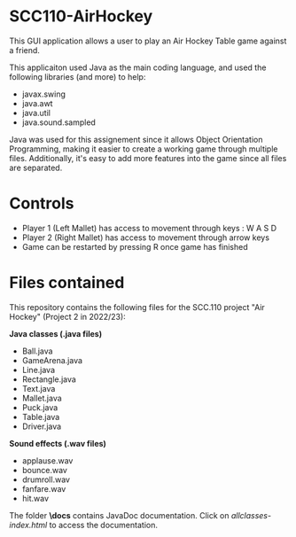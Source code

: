 # SCC110-AirHockey

This GUI application allows a user to play an Air Hockey Table game against a friend.

This applicaiton used Java as the main coding language, and used the following libraries (and more) to help:

+ javax.swing
+ java.awt
+ java.util
+ java.sound.sampled

Java was used for this assignement since it allows Object Orientation Programming, making it easier to create a working game through multiple files. Additionally, it's easy to add more features into the game since all files are separated.

# Controls

+ Player 1 (Left Mallet) has access to movement through keys : W A S D
+ Player 2 (Right Mallet) has access to movement through arrow keys
+ Game can be restarted by pressing R once game has finished

# Files contained

This repository contains the following files for the SCC.110 project "Air Hockey" (Project 2 in 2022/23):

**Java classes (.java files)**
+ Ball.java
+ GameArena.java
+ Line.java
+ Rectangle.java
+ Text.java
+ Mallet.java
+ Puck.java
+ Table.java
+ Driver.java

**Sound effects (.wav files)**
+ applause.wav
+ bounce.wav
+ drumroll.wav
+ fanfare.wav
+ hit.wav

The folder **\docs** contains JavaDoc documentation. Click on *allclasses-index.html* to access the documentation.
